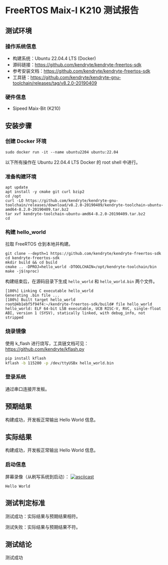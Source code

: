 # FreeRTOS Maix-I K210 测试报告

## 测试环境

### 操作系统信息

- 构建系统：Ubuntu 22.04.4 LTS (Docker)
- 源码链接：https://github.com/kendryte/kendryte-freertos-sdk
- 参考安装文档：https://github.com/kendryte/kendryte-freertos-sdk
- 工具链：https://github.com/kendryte/kendryte-gnu-toolchain/releases/tag/v8.2.0-20190409

### 硬件信息

- Sipeed Maix-Bit (K210)

## 安装步骤

### 创建 Docker 环境

```shell
sudo docker run -it --name ubuntu2204 ubuntu:22.04
```

以下所有操作在 Ubuntu 22.04.4 LTS Docker 的 root shell 中进行。

### 准备构建环境

```shell
apt update
apt install -y cmake git curl bzip2
cd /opt
curl -LO https://github.com/kendryte/kendryte-gnu-toolchain/releases/download/v8.2.0-20190409/kendryte-toolchain-ubuntu-amd64-8.2.0-20190409.tar.bz2
tar xvf kendryte-toolchain-ubuntu-amd64-8.2.0-20190409.tar.bz2
cd
```

### 构建 hello_world

拉取 FreeRTOS 仓到本地并构建。

```shell
git clone --depth=1 https://github.com/kendryte/kendryte-freertos-sdk
cd kendryte-freertos-sdk
mkdir build && cd build
cmake .. -DPROJ=hello_world -DTOOLCHAIN=/opt/kendryte-toolchain/bin
make -j$(nproc)
```

构建结束后，在源码目录下生成 `hello_world` 和 `hello_world.bin` 两个文件。

```log
[100%] Linking C executable hello_world                                             
Generating .bin file ...                                                            
[100%] Built target hello_world                                                     
root@4b1ebf5f94f4:~/kendryte-freertos-sdk/build# file hello_world
hello_world: ELF 64-bit LSB executable, UCB RISC-V, RVC, single-float ABI, version 1 (SYSV), statically linked, with debug_info, not stripped
```

### 烧录镜像

使用 k_flash 进行烧写，工具链文档可见：https://github.com/kendryte/kflash.py

```bash
pip install kflash
kflash -b 115200 -p /dev/ttyUSBx hello_world.bin
```

### 登录系统

通过串口连接开发板。

## 预期结果

构建成功，开发板正常输出 Hello World 信息。

## 实际结果

构建成功，开发板正常输出 Hello World 信息。

### 启动信息

屏幕录像（从刷写系统到启动）：
[![asciicast](https://asciinema.org/a/uml0eDGjJXKoaFuPn2K1D2WSv.svg)](https://asciinema.org/a/uml0eDGjJXKoaFuPn2K1D2WSv)

```log
Hello World
```

## 测试判定标准

测试成功：实际结果与预期结果相符。

测试失败：实际结果与预期结果不符。

## 测试结论

测试成功